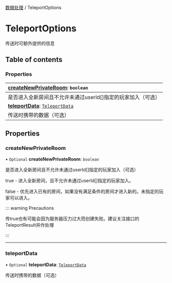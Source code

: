 [数据处理](../groups/数据处理.数据处理.md) / TeleportOptions

# TeleportOptions <Badge type="tip" text="Interface" /> <Score text="TeleportOptions" />

传送时可额外提供的信息

## Table of contents

### Properties <Score text="Properties" /> 
| **[createNewPrivateRoom](mw.TeleportOptions.md#createnewprivateroom)**: `boolean`  |
| :-----|
| 是否进入全新房间且不允许未通过userId[]指定的玩家加入（可选）|
| **[teleportData](mw.TeleportOptions.md#teleportdata)**: [`TeleportData`](../modules/Core.mw.md#teleportdata)  |
| 传送时携带的数据（可选）|

## Properties

### createNewPrivateRoom <Score text="createNewPrivateRoom" /> 

• `Optional` **createNewPrivateRoom**: `boolean`

是否进入全新房间且不允许未通过userId[]指定的玩家加入（可选）

true - 进入全新房间，且不允许未通过userId[]指定的玩家加入。

false - 优先进入已有的房间，如果没有满足条件的房间才进入新的。未指定的玩家可以进入。

::: warning Precautions

传true也有可能会因为服务器压力过大而创建失败。建议关注接口的TeleportResult并作处理

:::

___

### teleportData <Score text="teleportData" /> 

• `Optional` **teleportData**: [`TeleportData`](../modules/Core.mw.md#teleportdata)

传送时携带的数据（可选）
